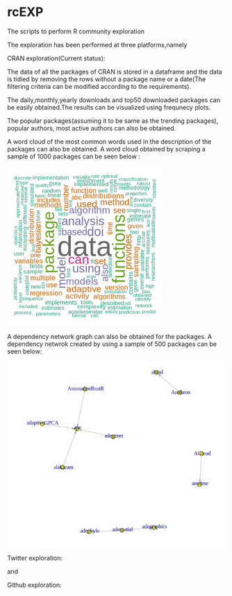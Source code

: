# rcEXP
The scripts to perform R community exploration

The exploration has been performed at three platforms,namely

CRAN exploration(Current status):

The data of all the packages of CRAN is stored in a dataframe and the data is tidied by removing the rows without a package name or a date(The filtering criteria can be modified according to the requirements).

The daily,monthly,yearly downloads and top50 downloaded packages can be easily obtained.The results can be visualized using frequnecy plots.

The popular packages(assuming it to be same as the trending packages), popular authors, most active authors can also be obtained.

A word cloud of the most common words used in the description of the packages can also be obtained.
A word cloud obtained by scraping a sample of 1000 packages can be seen below :


![img](word_cloud.png)

A dependency network graph can also be obtained for the packages.
A dependency netwrok created by using a sample of 500 packages can be seen below:

![img](dependency_network.png) 

Twitter exploration:


and

Github exploration: 
